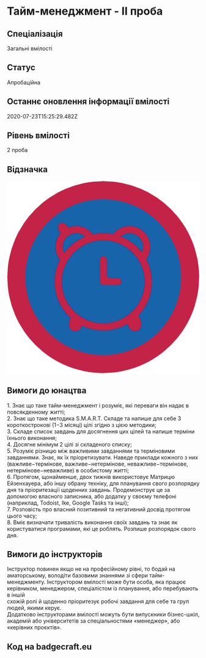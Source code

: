 # Тайм-менеджмент - ІІ проба

## Спеціалізація

Загальні вмілості

## Статус

Апробаційна

## Останнє оновлення інформації вмілості

2020-07-23T15:25:29.482Z

## Рівень вмілості

2 проба

## Відзначка

![Відзначка](../images/Taim_menedzhment_II/_______________.jpg)

## Вимоги до юнацтва

<div>1. Знає що таке тайм-менеджмент і розуміє, які переваги він надає в повсякденному житті;</div><div>2. Знає що таке методика S.M.A.R.T. Складе та напише для себе 3 короткострокові (1−3 місяці) цілі згідно з цією методики;</div><div>3. Складе список завдань для досягнення цих цілей та напише терміни їхнього виконання;</div><div>4. Досягне мінімум 2 цілі зі складеного списку;</div><div>5. Розуміє різницю між важливими завданнями та терміновими завданнями. Знає, як їх пріоретизувати. Наведе приклади кожного з них (важливе−термінове, важливе−нетермінове, неважливе−термінове, нетермінове−неважливе) в особистому житті;</div><div>6. Протягом, щонайменше, двох тижнів використовує Матрицю Ейзенхауера, або іншу обрану техніку, для планування свого розпорядку дня та пріоритезації щоденних завдань. Продемонструє це за допомогою власного записника, або додатку у своєму телефоні (наприклад, Todoist, Ike, Google Tasks та інші);</div><div>7. Розповість про власний позитивний та негативний досвід протягом цього часу;</div><div>8. Вміє визначати тривалість виконання своїх завдань та знає як користуватися програмами, які це роблять. Розпише розпорядок свого дня.</div>

## Вимоги до інструкторів

<div>Інструктор повинен якщо не на професійному рівні, то бодай на аматорському, володіти базовими знаннями зі сфери тайм-менеджменту. Інструктором вмілості може бути особа, яка працює керівником, менеджером, спеціалістом із планування, або перебувають в іншій</div><div>схожій ролі й щоденно пріоритезує робочі завдання для себе та груп людей, якими керує.</div><div>Додатково інструкторами вмілості можуть бути випускники бізнес-шкіл, академій або університетів за спеціальностями «менеджер», або «керівних проєктів».</div>

## Код на badgecraft.eu

